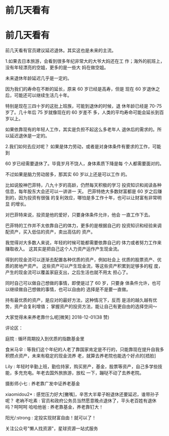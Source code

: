 # 前几天看有

# 前几天看有

前几天看有官员建议延迟退休。其实这也是未来的主流。

1.如果去日本旅游，会看到很多年纪非常大的大爷大妈还在工 作；海外的航班上，没有年轻漂亮的空姐，更多的是一些大 妈在做空姐。

未来退休年龄延迟几乎是一定的。

因为我们的寿命在不断的延长，原来 60 岁已经是高寿，但是 现在 60 岁退休之后，可能还可以继续生活几十年。

特别是现在三四十岁的这批上班族，可能到退休的时候，退 休年龄已经是 70-75 岁了。几十年后 75 岁就像现在的 60 岁差不 多，人类的平均寿命可能会延长到百岁以上。

如果依靠现有的年轻人工作，其实是负担不起这么多老年人 退休后的需求的。所以延迟退休是一定的。

2.我们如何去应对呢？ 如果是体力劳动，或者是对身体条件有要求的工作，可能到

60 岁已经需要退休了。毕竟岁月不饶人，身体素质下降是每 个人都需要面对的。

不过如果是脑力劳动居多，那其实 60 岁以上还是可以工作 的。

比如说股神巴菲特，八九十岁的高龄，仍然每天积极的学习 投资知识和阅读各种信息，每年股东大会还可以一讲讲一 天。 巴菲特绝大多数财富都是 60 岁之后赚到的，因为投资有很强 的复利效应，哪怕是多工作十年，也可以让财富有非常明显 的增长。

对巴菲特来说，投资是他的爱好，只要身体条件允许，他会 一直工作下去。

巴菲特的工作并不太依靠自己的体力，更多的是根据自己的 投资知识和经验来调配资产，买入低估的资产，卖出高估的 资产。

我觉得对大多数人来说，年轻的时候可能都需要依靠自己的 体力或者努力工作来赚取收入。 这其实是把自己这个人力资产运作产生现金流。

得到的现金流可以逐渐去配置各种优质的资产，例如社会上 优质的股票资产、优质的房地产资产。 这些资产可以产生现金流，等这些资产积累到足够多的程 度，产生的现金流可以覆盖家庭支出，之后生活也就不用太 担心了。

同时自己可以做自己想做的事情，即使是过了 60 岁，只要身 体条件允许，也可以继续做自己想做的事情，也可以自由的 选择是不是要一直做。

持有最优质的资产，是应对的最好方法，这种情况下，反而 是活的越久越有优势，资产会复利增值； 掌握资产的投资方法，能让自己有更自由的选择空间～

大家觉得未来养老靠什么呢[微笑] 2018-12-01(38 赞)

评论区：

庭院 : 循环周期投入到优质的指数基金里

食米马伞 : 等我们这个年纪的人老了靠国家肯定是不行的，只能靠现在提升自我多积攒点资产，未来有稳定的现金流养 老，就算去养老院也能选个好点的[捂脸]

Lily : 年轻时辛勤上班，勤俭持家，购买房产，基金，股票等资产，自己多学些技能，多充充电。年老去国外旅旅游，放松 一下，蹦哒不动了去养老院。

摄影师小七 : 养老靠广发中证养老基金

xiaomidou2* : 感觉压力好大[撇嘴]，辛苦大半辈子盼退休还要延迟，谁带孙子呢？ 老衲不吃素 : 官员和政府公务员当然愿意晚点退休了，平头老百姓有退休吗？呵呵呵 哈哈他爸 : 养老靠基金，养老靠钉大！

阳光/:strong : 定投实现财富自由！就可以了！

关注公众号"懒人找资源"，星球资源一站式服务